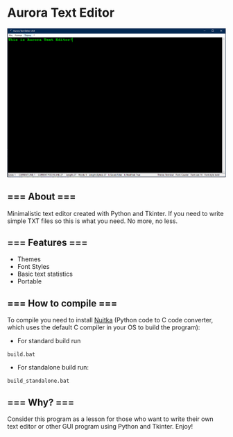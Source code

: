# Aurora Text Editor
<img src = "https://github.com/QuantumWizard888/Aurora-Text-Editor/blob/main/PREVIEW.PNG">

## === About ===
Minimalistic text editor created with Python and Tkinter. If you need to write simple TXT files so this is what you need. No more, no less.

## === Features ===
- Themes
- Font Styles
- Basic text statistics
- Portable

## === How to compile ===
To compile you need to install [Nuitka](https://nuitka.net/) (Python code to C code converter, which uses the default C compiler in your OS to build the program):
 - For standard build run
```
build.bat
```

 - For standalone build run:
```
build_standalone.bat
```

## === Why? ===
Consider this program as a lesson for those who want to write their own text editor or other GUI program using Python and Tkinter. Enjoy!

